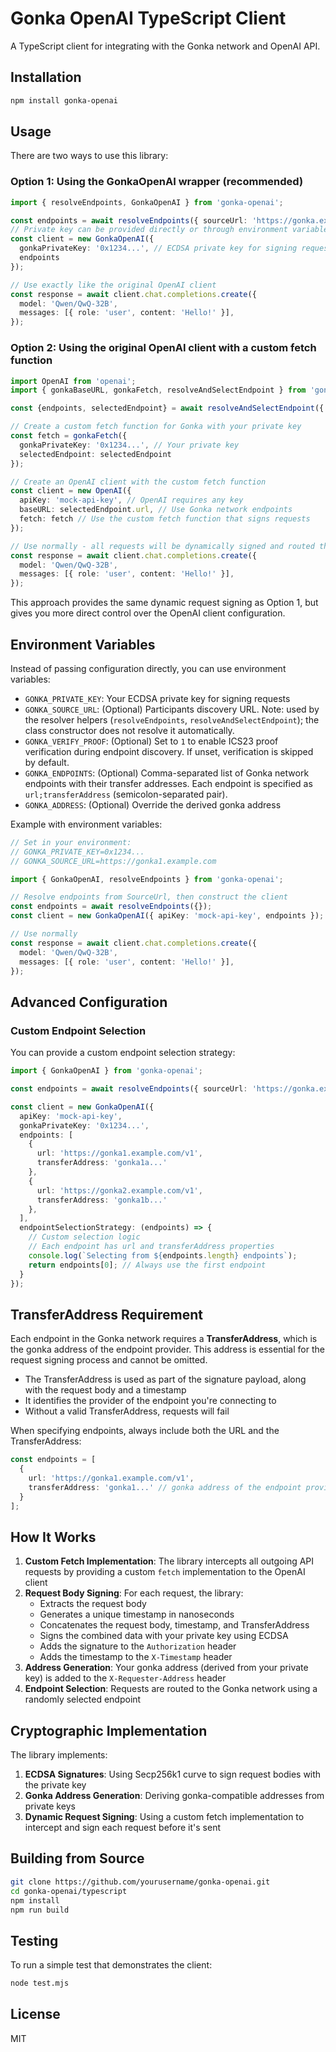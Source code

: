 # Gonka OpenAI TypeScript Client

A TypeScript client for integrating with the Gonka network and OpenAI API.

## Installation

```bash
npm install gonka-openai
```

## Usage

There are two ways to use this library:

### Option 1: Using the GonkaOpenAI wrapper (recommended)

```typescript
import { resolveEndpoints, GonkaOpenAI } from 'gonka-openai';

const endpoints = await resolveEndpoints({ sourceUrl: 'https://gonka.example.com' });
// Private key can be provided directly or through environment variable GONKA_PRIVATE_KEY
const client = new GonkaOpenAI({ 
  gonkaPrivateKey: '0x1234...', // ECDSA private key for signing requests
  endpoints
});

// Use exactly like the original OpenAI client
const response = await client.chat.completions.create({
  model: 'Qwen/QwQ-32B',
  messages: [{ role: 'user', content: 'Hello!' }],
});
```

### Option 2: Using the original OpenAI client with a custom fetch function

```typescript
import OpenAI from 'openai';
import { gonkaBaseURL, gonkaFetch, resolveAndSelectEndpoint } from 'gonka-openai';

const {endpoints, selectedEndpoint} = await resolveAndSelectEndpoint({ sourceUrl: 'https://gonka.example.com' });

// Create a custom fetch function for Gonka with your private key
const fetch = gonkaFetch({
  gonkaPrivateKey: '0x1234...', // Your private key
  selectedEndpoint: selectedEndpoint
});

// Create an OpenAI client with the custom fetch function
const client = new OpenAI({
  apiKey: 'mock-api-key', // OpenAI requires any key
  baseURL: selectedEndpoint.url, // Use Gonka network endpoints 
  fetch: fetch // Use the custom fetch function that signs requests
});

// Use normally - all requests will be dynamically signed and routed through Gonka
const response = await client.chat.completions.create({
  model: 'Qwen/QwQ-32B',
  messages: [{ role: 'user', content: 'Hello!' }],
});
```

This approach provides the same dynamic request signing as Option 1, but gives you more direct control over the OpenAI client configuration.

## Environment Variables

Instead of passing configuration directly, you can use environment variables:

- `GONKA_PRIVATE_KEY`: Your ECDSA private key for signing requests
- `GONKA_SOURCE_URL`: (Optional) Participants discovery URL. Note: used by the resolver helpers (`resolveEndpoints`, `resolveAndSelectEndpoint`); the class constructor does not resolve it automatically.
- `GONKA_VERIFY_PROOF`: (Optional) Set to `1` to enable ICS23 proof verification during endpoint discovery. If unset, verification is skipped by default.
- `GONKA_ENDPOINTS`: (Optional) Comma-separated list of Gonka network endpoints with their transfer addresses. Each endpoint is specified as `url;transferAddress` (semicolon-separated pair).
- `GONKA_ADDRESS`: (Optional) Override the derived gonka address

Example with environment variables:

```typescript
// Set in your environment:
// GONKA_PRIVATE_KEY=0x1234...
// GONKA_SOURCE_URL=https://gonka1.example.com

import { GonkaOpenAI, resolveEndpoints } from 'gonka-openai';

// Resolve endpoints from SourceUrl, then construct the client
const endpoints = await resolveEndpoints({});
const client = new GonkaOpenAI({ apiKey: 'mock-api-key', endpoints });

// Use normally
const response = await client.chat.completions.create({
  model: 'Qwen/QwQ-32B',
  messages: [{ role: 'user', content: 'Hello!' }],
});
```

## Advanced Configuration

### Custom Endpoint Selection

You can provide a custom endpoint selection strategy:

```typescript
import { GonkaOpenAI } from 'gonka-openai';

const endpoints = await resolveEndpoints({ sourceUrl: 'https://gonka.example.com' });

const client = new GonkaOpenAI({
  apiKey: 'mock-api-key',
  gonkaPrivateKey: '0x1234...',
  endpoints: [
    {
      url: 'https://gonka1.example.com/v1',
      transferAddress: 'gonka1a...'
    },
    {
      url: 'https://gonka2.example.com/v1',
      transferAddress: 'gonka1b...'
    },
  ],
  endpointSelectionStrategy: (endpoints) => {
    // Custom selection logic
    // Each endpoint has url and transferAddress properties
    console.log(`Selecting from ${endpoints.length} endpoints`);
    return endpoints[0]; // Always use the first endpoint
  }
});
```

## TransferAddress Requirement

Each endpoint in the Gonka network requires a **TransferAddress**, which is the gonka address of the endpoint provider. This address is essential for the request signing process and cannot be omitted.

- The TransferAddress is used as part of the signature payload, along with the request body and a timestamp
- It identifies the provider of the endpoint you're connecting to
- Without a valid TransferAddress, requests will fail

When specifying endpoints, always include both the URL and the TransferAddress:

```typescript
const endpoints = [
  {
    url: 'https://gonka1.example.com/v1',
    transferAddress: 'gonka1...' // gonka address of the endpoint provider
  }
];
```

## How It Works

1. **Custom Fetch Implementation**: The library intercepts all outgoing API requests by providing a custom `fetch` implementation to the OpenAI client
2. **Request Body Signing**: For each request, the library:
   - Extracts the request body
   - Generates a unique timestamp in nanoseconds
   - Concatenates the request body, timestamp, and TransferAddress
   - Signs the combined data with your private key using ECDSA
   - Adds the signature to the `Authorization` header
   - Adds the timestamp to the `X-Timestamp` header
3. **Address Generation**: Your gonka address (derived from your private key) is added to the `X-Requester-Address` header
4. **Endpoint Selection**: Requests are routed to the Gonka network using a randomly selected endpoint

## Cryptographic Implementation

The library implements:

1. **ECDSA Signatures**: Using Secp256k1 curve to sign request bodies with the private key
2. **Gonka Address Generation**: Deriving gonka-compatible addresses from private keys
3. **Dynamic Request Signing**: Using a custom fetch implementation to intercept and sign each request before it's sent

## Building from Source

```bash
git clone https://github.com/yourusername/gonka-openai.git
cd gonka-openai/typescript
npm install
npm run build
```

## Testing

To run a simple test that demonstrates the client:

```bash
node test.mjs
```

## License

MIT 
